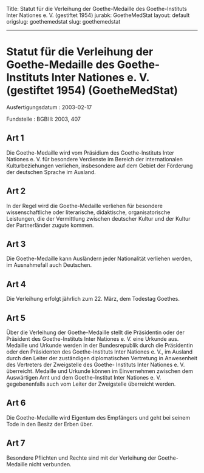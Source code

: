 Title: Statut für die Verleihung der Goethe-Medaille des Goethe-Instituts Inter Nationes
  e. V. (gestiftet 1954)
jurabk: GoetheMedStat
layout: default
origslug: goethemedstat
slug: goethemedstat

---

# Statut für die Verleihung der Goethe-Medaille des Goethe-Instituts Inter Nationes e. V. (gestiftet 1954) (GoetheMedStat)

Ausfertigungsdatum
:   2003-02-17

Fundstelle
:   BGBl I: 2003, 407



## Art 1

Die Goethe-Medaille wird vom Präsidium des Goethe-Instituts Inter
Nationes e. V. für besondere Verdienste im Bereich der internationalen
Kulturbeziehungen verliehen, insbesondere auf dem Gebiet der Förderung
der deutschen Sprache im Ausland.


## Art 2

In der Regel wird die Goethe-Medaille verliehen für besondere
wissenschaftliche oder literarische, didaktische, organisatorische
Leistungen, die der Vermittlung zwischen deutscher Kultur und der
Kultur der Partnerländer zugute kommen.


## Art 3

Die Goethe-Medaille kann Ausländern jeder Nationalität verliehen
werden, im Ausnahmefall auch Deutschen.


## Art 4

Die Verleihung erfolgt jährlich zum 22. März, dem Todestag Goethes.


## Art 5

Über die Verleihung der Goethe-Medaille stellt die Präsidentin oder
der Präsident des Goethe-Instituts Inter Nationes e. V. eine Urkunde
aus. Medaille und Urkunde werden in der Bundesrepublik durch die
Präsidentin oder den Präsidenten des Goethe-Instituts Inter Nationes
e. V., im Ausland durch den Leiter der zuständigen diplomatischen
Vertretung in Anwesenheit des Vertreters der Zweigstelle des Goethe-
Instituts Inter Nationes e. V. überreicht. Medaille und Urkunde können
im Einvernehmen zwischen dem Auswärtigen Amt und dem Goethe-Institut
Inter Nationes e. V. gegebenenfalls auch vom Leiter der Zweigstelle
überreicht werden.


## Art 6

Die Goethe-Medaille wird Eigentum des Empfängers und geht bei seinem
Tode in den Besitz der Erben über.


## Art 7

Besondere Pflichten und Rechte sind mit der Verleihung der Goethe-
Medaille nicht verbunden.

